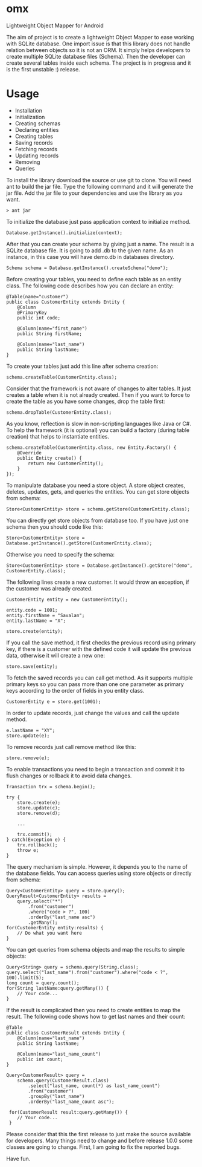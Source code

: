 # omx
Lightweight Object Mapper for Android

The aim of project is to create a lightweight Object Mapper to ease working with SQLite database. One import issue is
that this library does not handle relation between objects so it is not an ORM. It simply helps developers to create
multiple SQLite database files (Schema). Then the developer can create several tables inside each schema. The project is
in progress and it is the first unstable :) release.

# Usage

* Installation
* Initialization
* Creating schemas
* Declaring entities
* Creating tables
* Saving records
* Fetching records
* Updating records
* Removing 
* Queries

To install the library download the source or use git to clone. You will need ant to build the jar file. Type the following
command and it will generate the jar file. Add the jar file to your dependencies and use the library as you want.

    > ant jar

To initialize the database just pass application context to initialize method.

    Database.getInstance().initialize(context);

After that you can create your schema by giving just a name. The result is a SQLite database file. It is going to add .db 
to the given name. As an instance, in this case you will have demo.db in databases directory.

    Schema schema = Database.getInstance().createSchema("demo");


Before creating your tables, you need to define each table as an entity class. The following code describes how you can 
declare an entity:

    @Table(name="customer")
    public class CustomerEntity extends Entity {
        @Column
        @PrimaryKey
        public int code;

        @Column(name="first_name")
        public String firstName;

        @Column(name="last_name")
        public String lastName;
    }

To create your tables just add this line after schema creation:

    schema.createTable(CustomerEntity.class);
    
Consider that the framework is not aware of changes to alter tables. It just creates a table when it is not already
created. Then if you want to force to create the table as you have some changes, drop the table first:

    schema.dropTable(CustomerEntity.class);

As you know, reflection is slow in non-scripting languages like Java or C#. To help the framework (it is optional) you
can build a factory (during table creation) that helps to instantiate entities.

    schema.createTable(CustomerEntity.class, new Entity.Factory() {
        @Override
        public Entity create() {
            return new CustomerEntity();
        }
    });

To manipulate database you need a store object. A store object creates, deletes, updates, gets, and queries the entities.
You can get store objects from schema:

    Store<CustomerEntity> store = schema.getStore(CustomerEntity.class);
    
You can directly get store objects from database too. If you have just one schema then you should code like this:

    Store<CustomerEntity> store = Database.getInstance().getStore(CustomerEntity.class);
    
Otherwise you need to specify the schema:

    Store<CustomerEntity> store = Database.getInstance().getStore("demo", CustomerEntity.class);
    
The following lines create a new customer. It would throw an exception, if the customer was already created.

    CustomerEntity entity = new CustomerEntity();

    entity.code = 1001;
    entity.firstName = "Savalan";
    entity.lastName = "X";

    store.create(entity);

If you call the save method, it first checks the previous record using primary key, if there is a customer with the 
defined code it will update the previous data, otherwise it will create a new one:

    store.save(entity);
    
To fetch the saved records you can call get method. As it supports multiple primary keys so you can pass more than one 
one parameter as primary keys according to the order of fields in you entity class.

    CustomerEntity e = store.get(1001);
    
In order to update records, just change the values and call the update method.

    e.lastName = "XY";
    store.update(e);
    
To remove records just call remove method like this:

    store.remove(e);
    
To enable transactions you need to begin a transaction and commit it to flush changes or rollback it to avoid data changes.
    
    Transaction trx = schema.begin();
    
    try {
        store.create(e);
        store.update(c);
        store.remove(d);
        
        ...
    
        trx.commit();
    } catch(Exception e) {
        trx.rollback();
        throw e;
    }
    
The query mechanism is simple. However, it depends you to the name of the database fields. You can access queries using
store objects or directly from schema:

    Query<CustomerEntity> query = store.query();
    QueryResult<CustomerEntity> results =
        query.select("*")
            .from("customer")
            .where("code > ?", 100)
            .orderBy("last_name asc")
            .getMany();
    for(CustomerEntity entity:results) {
        // Do what you want here
    }
    
You can get queries from schema objects and map the results to simple objects:

    Query<String> query = schema.query(String.class);
    query.select("last_name").from("customer").where("code < ?", 100).limit(5);
    long count = query.count();
    for(String lastName:query.getMany()) {
        // Your code...
    }
    
If the result is complicated then you need to create entities to map the result. The following code shows how to get 
last names and their count:
    
    @Table
    public class CustomerResult extends Entity {
        @Column(name="last_name")
        public String lastName;
        
        @Column(name="last_name_count")
        public int count;
    }
    
    Query<CustomerResult> query = 
        schema.query(CustomerResult.class)
            .select("last_name, count(*) as last_name_count")
            .from("customer")
            .groupBy("last_name")
            .orderBy("last_name_count asc");
            
     for(CustomerResult result:query.getMany()) {
        // Your code...
     }
     
Please consider that this the first release to just make the source available for developers. Many things need to 
change and before release 1.0.0 some classes are going to change. First, I am going to fix the reported bugs.

Have fun.
